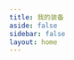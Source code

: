 ```yaml
---
title: 我的装备
aside: false
sidebar: false
layout: home
---
```


<br/>

<style>
html {
  scrollbar-width: none; /* Firefox */
  -ms-overflow-style: none; /* IE/Edge */
}
html::-webkit-scrollbar {
  display: none; /* Chrome/Safari/Opera */
}
</style>

<EquipmentDisplay 
    heroImage=".//img/equip/back.webp"
    heroTitle="我的装备库" 
    heroSubtitle="提升生产力的秘密武器"
    :sections="[
        {
            title: '生产力工具',
            description: '我的生产主力设备组合',
            items: [
                {
                    name: 'Xiaomi 14 Pro',
                    model: '16GB+512GB 白色',
                    description: '小米14 Pro 是一款高端旗舰手机，搭载骁龙8 Gen 3 处理器、6.73英寸2K屏幕和徕卡影像系统。',
                    image: './/img/equip/Xiaomi14Pro.png',
                    link: 'https://www.mi.com/xiaomi-14-pro',
                    btnText: '详情'
                },
                {
                    name: '华硕 天选三',
                    model: '16GB+2.5TB 青色',
                    description: '天选三 是一款高性能游戏本，搭载 i7-12700H 处理器、RTX 3060 显卡和 165Hz 2.5K 显示屏。',
                    image: './/img/equip/FX507ZM.png',
                    link: 'https://www.asus.com.cn/laptops/for-gaming/tuf-gaming/asus-tuf-gaming-f15-2022/',
                    btnText: '详情'
                },
                {
                    name: 'Xiaomi Pad 6 Max ¹⁴',
                    model: '16GB+1TB 灰色',
                    description: '小米 Pad 6 Max 是一款大屏平板，配备 14 英寸 2.8K 显示屏，支持手写笔和键盘，搭载骁龙 8+ 处理器。',
                    image: './/img/equip/XiaomiPad6Max.png',
                    link: 'https://www.mi.com/xiaomi-pad-6-max',
                    btnText: '详情'
                },
                {
                    name: '小米手环 8 Pro',
                    model: '黑色',
                    description: '小米手环 8 Pro 是一款智能手环，配备 1.74 英寸 AMOLED 屏幕，支持心率、血氧监测和多种运动模式。',
                    image: './/img/equip/Xiaomi-Mi-Band8Pro.png',
                    link: 'https://www.mi.com/xiaomi-shouhuan-8-pro',
                    btnText: '详情'
                },
                {
                    name: '梵想 S790 SSD',
                    model: '2TB',
                    description: '高速PCIe 4.0固态硬盘，读取速度高达7000MB/s，寿命持久，适合高端游戏和创意工作。',
                    image: './/img/equip/fanxiang.png',
                    link: 'https://item.jd.com/100052237871.html',
                    btnText: '京东商城'
                },
                {
                    name: '绿联M·2双协议固态硬盘盒',
                    model: '10Gbps',
                    description: '支持NVMe/SATA两种协议固态硬盘使用，不用担心硬盘不兼容，USB3.2 Gen2数传标准，1G文件1秒传',
                    image: './/img/equip/UGBox.png',
                    link: 'https://item.jd.com/100080664632.html',
                    btnText: '京东商城'
                }
            ]
        },
        {
            title: '影音娱乐',
            description: '用来娱乐的一些设备',
            items: [
                {
                    name: '绿联私有云 DXP-4800',
                    model: '2*4TB西数红盘Plus',
                    description: '四盘位NAS，支持M.2缓存，10GbE高速传输，多功能备份，4K影音解码。',
                    image: './/img/equip/UGNAS.png',
                    link: 'https://item.jd.com/100140008328.html',
                    btnText: '京东商城'
                },
                                {
                    name: '华为智慧屏 SE65 Pro',
                    model: '3GB+16GB',
                    description: '65英寸4K超清屏，鸿蒙系统，92%屏占比，MEMC动态补偿，智能语音控制。',
                    image: './/img/equip/huaweise65pro.png',
                    link: 'https://consumer.huawei.com/cn/visions/',
                    btnText: '详情'
                },                {
                    name: '小爱音箱Play 增强版',
                    model: '黑色',
                    description: '内置红外遥控，一句话控制传统家电内置红外遥控，一句话控制传统家电 | LED时钟显示，自适应亮度调节',
                    image: './/img/equip/MiSpeakers.png',
                    link: 'https://www.mi.com/shop/buy/detail?product_id=14596&selected=14596&pClass=p',
                    btnText: '详情'
                }
            ]
        }
    ]"
/>